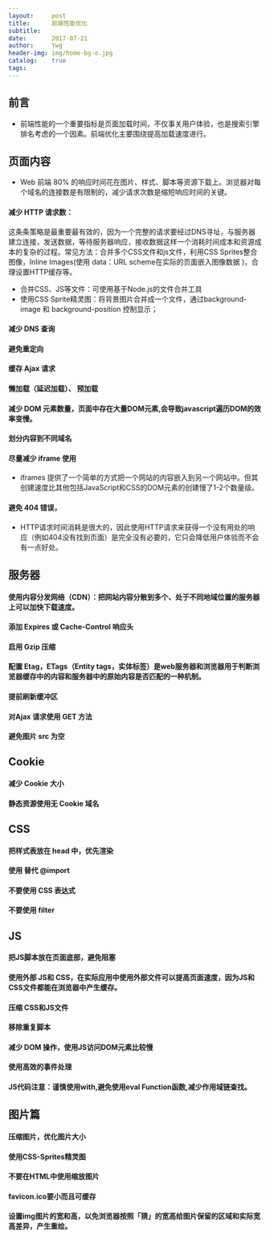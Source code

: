 ```yaml
---
layout:     post
title:      前端性能优化
subtitle:   
date:       2017-07-21
author:     Ywg
header-img: img/home-bg-o.jpg
catalog:    true
tags: 
---
```


## 前言
- 前端性能的一个重要指标是页面加载时间，不仅事关用户体验，也是搜索引擎排名考虑的一个因素。前端优化主要围绕提高加载速度进行。

## 页面内容
- Web 前端 80% 的响应时间花在图片、样式、脚本等资源下载上。浏览器对每个域名的连接数是有限制的，减少请求次数是缩短响应时间的关键。
#### 减少 HTTP 请求数：
这条条策略是最重要最有效的，因为一个完整的请求要经过DNS寻址，与服务器建立连接，发送数据，等待服务器响应，接收数据这样一个消耗时间成本和资源成本的复杂的过程。常见方法：合并多个CSS文件和js文件，利用CSS Sprites整合图像，Inline Images(使用 data：URL scheme在实际的页面嵌入图像数据 )，合理设置HTTP缓存等。
- 合并CSS、JS等文件：可使用基于Node.js的文件合并工具
- 使用CSS Sprite精灵图：将背景图片合并成一个文件，通过background-image 和 background-position 控制显示；

#### 减少 DNS 查询

#### 避免重定向

#### 缓存 Ajax 请求

#### 懒加载（延迟加载）、 预加载

#### 减少 DOM 元素数量，页面中存在大量DOM元素,会导致javascript遍历DOM的效率变慢。

#### 划分内容到不同域名

#### 尽量减少 iframe 使用
- iframes 提供了一个简单的方式把一个网站的内容嵌入到另一个网站中。但其创建速度比其他包括JavaScript和CSS的DOM元素的创建慢了1-2个数量级。

####  避免 404 错误，
- HTTP请求时间消耗是很大的，因此使用HTTP请求来获得一个没有用处的响应（例如404没有找到页面）是完全没有必要的，它只会降低用户体验而不会有一点好处。

## 服务器
#### 使用内容分发网络（CDN）：把网站内容分散到多个、处于不同地域位置的服务器上可以加快下载速度。

#### 添加 Expires 或 Cache-Control 响应头

#### 启用 Gzip 压缩

#### 配置 Etag，ETags（Entity tags，实体标签）是web服务器和浏览器用于判断浏览器缓存中的内容和服务器中的原始内容是否匹配的一种机制。

#### 提前刷新缓冲区

#### 对Ajax 请求使用 GET 方法

#### 避免图片 src 为空

## Cookie
#### 减少 Cookie 大小

#### 静态资源使用无 Cookie 域名

## CSS
#### 把样式表放在 head 中，优先渲染

#### 使用 <link> 替代 @import

#### 不要使用 CSS 表达式

#### 不要使用 filter

## JS
#### 把JS脚本放在页面底部，避免阻塞

#### 使用外部 JS和 CSS，在实际应用中使用外部文件可以提高页面速度，因为JS和CSS文件都能在浏览器中产生缓存。

#### 压缩 CSS和JS文件

#### 移除重复脚本

#### 减少 DOM 操作，使用JS访问DOM元素比较慢

#### 使用高效的事件处理

#### JS代码注意：谨慎使用with,避免使用eval Function函数,减少作用域链查找。

## 图片篇
####  压缩图片，优化图片大小

#### 使用CSS-Sprites精灵图

#### 不要在HTML中使用缩放图片

#### favicon.ico要小而且可缓存

#### 设置img图片的宽和高，以免浏览器按照「猜」的宽高给图片保留的区域和实际宽高差异，产生重绘。
